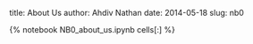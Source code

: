 title: About Us
author: Ahdiv Nathan
date: 2014-05-18
slug: nb0

{% notebook NB0_about_us.ipynb cells[:] %}


